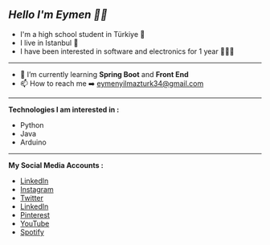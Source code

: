 ***Hello I'm Eymen 👋🏻***
--------
- I'm a high school student in Türkiye 🏫
- I live in Istanbul 🌆
- I have been interested in software and electronics for 1 year 👨🏻‍💻
---
- 🌱 I’m currently learning **Spring Boot** and **Front End**
- 📫 How to reach me ➡️ eymenyilmazturk34@gmail.com
---
**Technologies I am interested in :**
- Python
- Java
- Arduino
---
**My Social Media Accounts :**
- [LinkedIn](https://www.linkedin.com/in/eymen-y%C4%B1lmazt%C3%BCrk-54023a264/)
- [Instagram](https://instagram.com/eymenyilmazturkk)
- [Twitter](https://twitter.com/eymenyilmazturk)
- [LinkedIn](https://www.linkedin.com/in/eymen-y%C4%B1lmazt%C3%BCrk-54023a264/)
- [Pinterest](https://tr.pinterest.com/eymenyilmazturk/)
- [YouTube](https://www.youtube.com/channel/UCjNJ24yf1wT4oNUqbCvXKWw)
- [Spotify](https://open.spotify.com/user/31krztthvazlzif5gcewp7pjqvqi)
